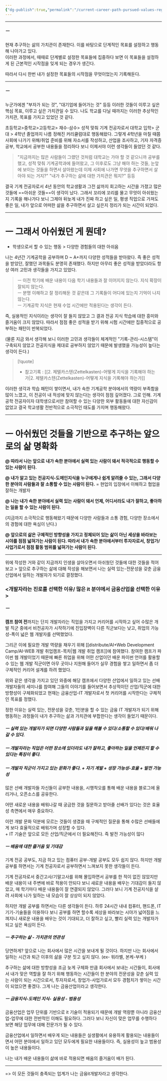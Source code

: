 ```yaml
---
{"dg-publish":true,"permalink":"/current-career-path-pursued-values-regarding-life-records/","noteIcon":""}
---
```



-------------------------------


##### ㅡ
현재 추구하는 삶의 가치관이 존재한다. 이를 바탕으로 단계적인 목표를 설정하고 행동해 나아가고 있다.  
이러한 과정에서, 때때로 단계별로 설정한 목표들에 집중하다 보면 이 목표들을 설정하게 된 근본적인 시작점을 잊게 되는 경우가 생긴다.  
  
따라서 다시 한번 내가 설정한 목표들의 시작점을 무엇이었는지 기록해둔다.

-------
##### ㅡ
누군가에겐 "부자가 되는 것", "대기업에 들어가는 것" 등등 이러한 것들이 이루고 싶은 핵심 목표, 이루고 싶은 가치관일 수 있다. 나도 학교를 다닐 때까지는 이러한 추상적인 가치관, 목표를 가지고 있었던 것 같다.
	
초등학교>중학교>고등학교> 재수-삼수> 성적 맞춰 기계 전공자로서 대학교 입학> 군대 > 4학년 졸업까지 나름 정해진 커리큘럼대로 행동해왔다. 그렇게 4학년을 마칠 때쯤 사회에 나가기 위해/취업 준비를 위해 자소서를 작성하고, 산업을 조사하고, 기자 자격증 공부, 학교에서 공부한 내용들을 정리하다 보니 이제서야 이런 생각들이 들었던 것 같다.
	
> "지금까지는 많은 사람들이 그랬던 것처럼 대학교는 가야 할 것 같으니까 공부를 했고, 성적 맞춰 기계공학과에 들어왔고, 그 이후로도 그냥 해야 하는 것들, 눈앞에 보이는 것들을 하면서 살아왔는데 이제 사회에 나가면 무엇을 추구하면서 살아야 되는 거지?"
> "내가 추구하는 삶에 대한 가치관은 뭐지?" 등등
	
결국 기계 전공자로서 4년 동안의 학교생활과 그전 삶까지 회고하는 시간을 가졌고 많은 것들에 ==아쉬운 것들==이 생각이 났다. 그래서 꼬리에 꼬리를 물고 무엇이 아쉬웠는지 기록을 해나가다 보니 그제야 뒤늦게 내가 진짜 하고 싶은 일, 평생 직업으로 가져도 좋은 일, 내가 앞으로 어떠한 삶을 추구하면서 살고 싶은지 정리가 되는 시간이 되었다.

-----
# ㅡ 그래서 아쉬웠던 게 뭔데?
- 학생으로서 할 수 있는 행동 > 다양한 경험들의 대한 아쉬움
	
나는 4년간 기계공학을 공부하며 D ~ A+까지 다양한 성적들을 받아왔다. 즉 좋은 성적을 받았던, 잘했던 과목들도 분명히 존재했다. 하지만 아무리 좋은 성적을 받았더라도 항상 여러 고민과 생각들을 가지고 있었다.
	
> ㅡ 이전 학기에 배운 내용이 다음 학기 내용들과 잘 이어지지 않는다. 지식 확장이 잘되지 않는다.  
> ㅡ 분명 이해하고 잘 정리해둔 것 같은데 그 기록들이 어디에 있는지 기억이 나지 않는다.  
> ㅡ 기계공학 지식은 현재 수업 시간에만 적용된다는 생각이 든다.
	
즉, 실용적인 지식이라는 생각이 잘 들지 않았고 그 결과 전공 지식 학습에 대한 흥미와 즐거움이 크지 않았다. 따라서 점점 좋은 성적을 받기 위해 시험 시간에만 집중적으로 공부하는 패턴이 반복되었다.
	
(물론 지금 와서 생각해 보니 이러한 고민과 생각들이 체계적인 "기록-관리-시스템"이 구축되지 않았고 전공지식을 제대로 공부하지 않았기 때문에 발생했을 가능성이 높다는 생각이 든다.)
> [!quote]
> - 참고기록 : [[2. 제텔카스텐(Zettelkasten)-어떻게 지식을 기록해야 하는가\|2. 제텔카스텐(Zettelkasten)-어떻게 지식을 기록해야 하는가]]
	
이러한 생각과 학습 패턴이 쌓이면서, 내가 속한 기계공학 분야에서의 역량이 부족함을 많이 느꼈고, 이 전공이 내 적성에 맞지 않는다는 생각이 점점 깊어졌다. 그로 인해. 기계공학 전공자이자 대학생으로서만 참여할 수 있는 다양한 외부 활동들에 대한 자신감이 없었고 결국 학교생활 전반적으로 소극적인 태도를 가지며 행동해왔다.


---
# ㅡ 아쉬웠던 것들을 기반으로 추구하는 앞으로의 삶 명확화
	
**@ 따라서 나는 앞으로 내가 속한 분야에서 실력 있는 사람이 돼서 적극적으로 행동할 수 있는 사람이 된다.**
	
**@ 내가 알고 있는 전공지식-도메인지식을 누구에게나 쉽게 알려줄 수 있는, 그래서 다양한 분야의 사람들과 잘 소통할 수 있는 사람이 된다.**
	= 현업의 입장에서 이해하고 협업을 잘하는 개발자
	
**@ 나는 내가 속한 분야에서 실력 있는 사람이 돼서 언제, 어디서라도 내가 잘하고, 좋아하는 일을 할 수 있는 사람이 된다.**
	
(지금까지 소극적으로 행동해왔기 때문에 다양한 사람들과 소통 경험, 다양한 장소에서의 경험에 대한 욕심이 난다.)
	
**@ 앞으로의 삶은 구체적인 방향성을 가지고 정체되어 있는 삶이 아닌 세상을 바라보는 시야를 점점 넓혀가는 사람이 된다. 따라서 내가 속한 분야에서부터 투자자로서, 창업가/사업가로서 점점 활동 범위를 넓혀가는 사람이 된다.**

-----
위에 작성한 거와 같이 지금까지 인생을 살아오면서 아쉬웠던 것들에 대한 것들을 적어보고 > 앞으로 추구하는 삶에 대해 작성을 해보면서 나는 실력 있는-전문성을 갖춘 금융산업에서 일하는 개발자가 되기로 결정했다.

### <개발자라는 진로를 선택한 이유/ 많은 it 분야에서 금융산업을 선택한 이유>

##### ㅡ
**캠프 참여 전**까지는 단지 개발자라는 직업을 가지고 커리어를 시작하고 싶어 수많은 개발 직군 중에서 비전공자가 시작하기에 진입장벽이 다른 직군보다는 낮고, 취업의 가능성-폭이 넓은 웹 개발자를 선택했었다.
	
그리곤 이에 필요한 개발 역량을 채우기 위해  [[distribute/AI+Web Development Camp/AI-WEB 개발 취업캠프-목차\|웹 개발 취업 캠프]]에 참여했다. 참여한 캠프가 파이썬 웹 개발이었기 때문에 빠른 취업을 위해 어떤 산업이던 배운 파이썬 언어를 활용할 수 있는 웹 개발 직군이면 아무 곳이나 지원해 들어가 실무 경험을 쌓고 일하면서 좀 더 구체적인 커리어 설계를 하려 했었다.
	
위와 같은 생각을 가지고 있던 와중에 해당 캠프에서 다양한 산업에서 일하고 있는 선배 개발자들의 세미나를 참여해 그들의 이야기를 들어보면서 추상적이던 산업/직군에 대한 방향성이 구체화되었고 현재는 금융산업-IT 개발자로서 첫 커리어를 시작한다는 구체적인 목표를 정했다.
	
정한 이유는 실력 있는, 전문성을 갖춘, 1인분을 할 수 있는 금융 IT 개발자가 되기 위해 행동하는 과정들이 내가 추구하는 삶과 가치관에 부합한다는 생각이 들었기 때문이다.

##### ㅡ 실력 있는 개발자가 되면 다양한 사람들과 일을 해볼 수 있다/소통할 수 있다/배워 나갈 수 있다.

##### ㅡ 개발자라는 직업은 어떤 장소에 있더라도 내가 잘하고, 좋아하는 일을 언제든지 할 수 있다는 특징이 좋다.
	
##### ㅡ 개발자 직군이 가지고 있는 문화가 좋다.  + 자기 계발 + 성장 가능성-효율 + 발전 가능성
	
많은 선배 개발자들 자신들이 공부한 내용을, 시행착오를 통해 배운 내용을 블로그에 올리거나, 오픈소스를 공유한다.  
	  
어떤 새로운 내용을 배워나갈 때 궁금한 것을 질문하고 받아줄 선배가 있다는 것은 효율성 측면에서 매우 중요하다.  
	  
이런 개발 문화 덕분에 모르는 것들이 생겼을 때 구체적인 질문을 통해 수많은 선배들에게 보다 효율적으로 배워가며 성장할 수 있다.  
+
IT 기술은 앞으로 모든 산업/직군에서 더 필요해진다. 즉 발전 가능성이 많다


##### ㅡ 배움에 대한 즐거움 및 기대감  
	
기계 전공 공부도, 지금 하고 있는 컴퓨터 공부-개발 공부도 모두 쉽지 않다. 하지만 개발 공부를 하면서는 기계 전공자로서 공부하면서 느껴보지 못한 생각들이 든다.  
	  
기계 전공자로서 중간고사/기말고사를 위해 몰입하면서 공부를 한 적이 없진 않았지만 배운 내용이 내 주변에 바로 적용이 안되다 보니 새로운 내용을 배우는 기대감이 들지 않았고, 매 학기마다 배운 내용들이 잘 연결되지 않았다. 그러다 보니 기계 전공지식을 살려 사회에 나가 일하는 내 모습이 잘 상상이 되지 않았다.
	
하지만 개발 공부를 하면서는 다른 생각들이 든다.
하루 24시간 내내 컴퓨터, 핸드폰, IT기기-기술들을 이용하다 보니 공부를 하면 할수록 세상을 바라보는 시야가 넓어짐을 느껴지니 새로운 내용을 배우는 것이 기대되고, 더 잘하고 싶고, 빨리 실력 있는 개발자가 되고 싶은 욕심이 든다.
	
##### ㅡ 추구하는 삶 - 가치관의 연관성
	
당연하게? 앞으로 나는 회사에서 많은 시간을 보내게 될 것이다. 하지만 나는 회사에서 일하는 시간과 퇴근 이후의 삶을 구분 짓고 싶지 않다. (ex- 워라벨, 본케-부케 )
	
추구하는 삶에 대한 방향성을 조금 늦게 구체화 만큼 회사에서 보내는 시간들이, 회사에서 내가 맞은 역할을 잘 하기 위해 행동하는 시간들이 한 분야의 전문성을 갖춘 실력 있는 사람이 되는 시간으로서, 투자자로서, 창업가-사업가로서 모두 경험치가 쌓이는 시간이 되었으면 좋겠다. 그게 나는 금융산업이라고 생각한다.

##### ㅡ 금융지식-도메인 지식- 실용성 - 범용성
	
금융산업은 업무 단위를 기반으로 it 기술이 적용되기 때문에 개발 역량뿐 아니라 금융산업-업무에 대한 전반적인 이해도 필요하다. 그러다 보니 자신이 맞은 업무를 수행하다 보면 해당 업무에 대해 전문가가 될 수 있다.  
	  
금융산업에서 일하면서 배우게 되는 내용들은 실생활에서 유용하게 활용되는 내용들이면서 어떤 분야에서 일하고 있던 모두에게 필요한 내용들이다. 즉, 실용성이 높고 범용성이 높은 내용들이다.  
	  
나는 내가 배운 내용들이 삶에 바로 적용되면 배움의 즐거움이 배가 된다.

-----
=> 이 모든 것들이 충족되는 업계가 나는 금융it개발자라고 생각한다.